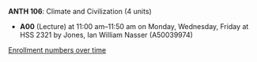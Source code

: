 **ANTH 106**: Climate and Civilization (4 units)

- **A00** (Lecture) at 11:00 am–11:50 am on Monday, Wednesday, Friday at HSS 2321 by Jones, Ian William Nasser (A50039974)

[Enrollment numbers over time](./ANTH106.tsv)
